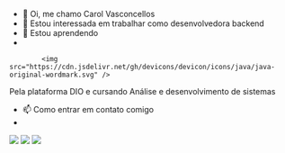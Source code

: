 - 👋 Oi, me chamo Carol Vasconcellos
- 👀 Estou interessada em trabalhar como desenvolvedora backend
- 🌱 Estou aprendendo
- 
          
            <img src="https://cdn.jsdelivr.net/gh/devicons/devicon/icons/java/java-original-wordmark.svg" />
          

   Pela plataforma DIO e cursando Análise e desenvolvimento de sistemas
            
- 📫 Como entrar em contato comigo
- <div>
<a href="https://instagram.com/@cazz.z" target="_blank"><img loading="lazy" src="https://img.shields.io/badge/-Instagram-%23E4405F?style=for-the-badge&logo=instagram&logoColor=white" target="_blank"></a>
<a href = "vasconcellos.carol.n@gmail.com"><img loading="lazy" src="https://img.shields.io/badge/Gmail-D14836?style=for-the-badge&logo=gmail&logoColor=white" target="_blank"></a>
<a href="https://www.linkedin.com/in/https://carol-vasconcellos/" target="_blank"><img loading="lazy" src="https://img.shields.io/badge/-LinkedIn-%230077B5?style=for-the-badge&logo=linkedin&logoColor=white" target="_blank"></a>   
</div>

<!---
carollgit/carollgit is a ✨ special ✨ repository because its `README.md` (this file) appears on your GitHub profile.
You can click the Preview link to take a look at your changes.
--->
